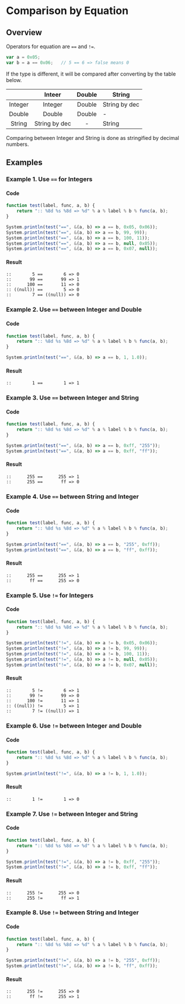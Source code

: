 # Comparison by Equation

## Overview

Operators for equation are `==` and `!=`.

```javascript
var a = 0x05;
var b = a == 0x06;   // 5 == 6 => false means 0
```

If the type is different, it will be compared after converting by the table below.

|         |    Inteer     | Double |    String     |
| :-----: | :-----------: | :----: | ------------- |
| Integer |    Integer    | Double | String by dec |
| Double  |    Double     | Double | -             |
| String  | String by dec |   -    | String        |

Comparing between Integer and String is done as stringified by decimal numbers.

## Examples

### Example 1. Use `==` for Integers

#### Code

```javascript
function test(label, func, a, b) {
    return ":: %8d %s %8d => %d" % a % label % b % func(a, b);
}

System.println(test("==", &(a, b) => a == b, 0x05, 0x06));
System.println(test("==", &(a, b) => a == b, 99, 99));
System.println(test("==", &(a, b) => a == b, 100, 11));
System.println(test("==", &(a, b) => a == b, null, 0x05));
System.println(test("==", &(a, b) => a == b, 0x07, null));
```

#### Result

```
::        5 ==        6 => 0
::       99 ==       99 => 1
::      100 ==       11 => 0
:: ((null)) ==        5 => 0
::        7 == ((null)) => 0
```

### Example 2. Use `==` between Integer and Double

#### Code

```javascript
function test(label, func, a, b) {
    return ":: %8d %s %8d => %d" % a % label % b % func(a, b);
}

System.println(test("==", &(a, b) => a == b, 1, 1.0));
```

#### Result

```
::        1 ==        1 => 1
```

### Example 3. Use `==` between Integer and String

#### Code

```javascript
function test(label, func, a, b) {
    return ":: %8d %s %8d => %d" % a % label % b % func(a, b);
}

System.println(test("==", &(a, b) => a == b, 0xff, "255"));
System.println(test("==", &(a, b) => a == b, 0xff, "ff"));
```

#### Result

```
::      255 ==      255 => 1
::      255 ==       ff => 0
```

### Example 4. Use `==` between String and Integer

#### Code

```javascript
function test(label, func, a, b) {
    return ":: %8d %s %8d => %d" % a % label % b % func(a, b);
}

System.println(test("==", &(a, b) => a == b, "255", 0xff));
System.println(test("==", &(a, b) => a == b, "ff", 0xff));
```

#### Result

```
::      255 ==      255 => 1
::       ff ==      255 => 0
```

### Example 5. Use `!=` for Integers

#### Code

```javascript
function test(label, func, a, b) {
    return ":: %8d %s %8d => %d" % a % label % b % func(a, b);
}

System.println(test("!=", &(a, b) => a != b, 0x05, 0x06));
System.println(test("!=", &(a, b) => a != b, 99, 99));
System.println(test("!=", &(a, b) => a != b, 100, 11));
System.println(test("!=", &(a, b) => a != b, null, 0x05));
System.println(test("!=", &(a, b) => a != b, 0x07, null));
```

#### Result

```
::        5 !=        6 => 1
::       99 !=       99 => 0
::      100 !=       11 => 1
:: ((null)) !=        5 => 1
::        7 != ((null)) => 1
```

### Example 6. Use `!=` between Integer and Double

#### Code

```javascript
function test(label, func, a, b) {
    return ":: %8d %s %8d => %d" % a % label % b % func(a, b);
}

System.println(test("!=", &(a, b) => a != b, 1, 1.0));
```

#### Result

```
::        1 !=        1 => 0
```

### Example 7. Use `!=` between Integer and String

#### Code

```javascript
function test(label, func, a, b) {
    return ":: %8d %s %8d => %d" % a % label % b % func(a, b);
}

System.println(test("!=", &(a, b) => a != b, 0xff, "255"));
System.println(test("!=", &(a, b) => a != b, 0xff, "ff"));
```

#### Result

```
::      255 !=      255 => 0
::      255 !=       ff => 1
```

### Example 8. Use `!=` between String and Integer

#### Code

```javascript
function test(label, func, a, b) {
    return ":: %8d %s %8d => %d" % a % label % b % func(a, b);
}

System.println(test("!=", &(a, b) => a != b, "255", 0xff));
System.println(test("!=", &(a, b) => a != b, "ff", 0xff));
```

#### Result

```
::      255 !=      255 => 0
::       ff !=      255 => 1
```
